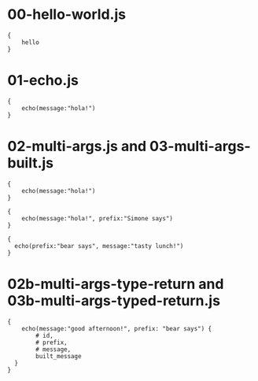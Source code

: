 # 00-hello-world.js
```
{
    hello
}
```

# 01-echo.js
```
{
	echo(message:"hola!")
}
```

# 02-multi-args.js and 03-multi-args-built.js
```
{
	echo(message:"hola!")
}
```

```
{
	echo(message:"hola!", prefix:"Simone says")
}
```

```
{
  echo(prefix:"bear says", message:"tasty lunch!")
}
```

# 02b-multi-args-type-return and 03b-multi-args-typed-return.js
```
{
	echo(message:"good afternoon!", prefix: "bear says") {
		# id,
		# prefix,
		# message,
		built_message
  }
}
```
